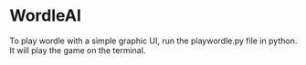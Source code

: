 # WordleAI

To play wordle with a simple graphic UI, run the playwordle.py file in python. It will play the game on the terminal.
